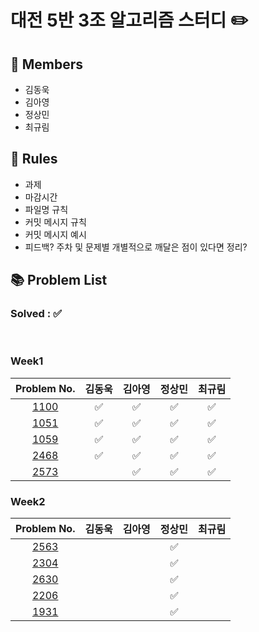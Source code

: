 # 대전 5반 3조 알고리즘 스터디 ✏️
## 👥 Members
- 김동욱
- 김아영
- 정상민
- 최규림



## 👋 Rules 
- 과제
- 마감시간
- 파일명 규칙
- 커밋 메시지 규칙
- 커밋 메시지 예시
- 피드백? 주차 및 문제별 개별적으로 깨달은 점이 있다면 정리?

## 📚 Problem List 

### Solved : ✅

<br>

### Week1

|Problem No.|김동욱|김아영|정상민|최규림|
|:-----------:|:-----:|:----:|:----:|:----:|
|[1100](https://www.acmicpc.net/problem/1100)| ✅ | ✅ | ✅  | ✅  |
|[1051](https://www.acmicpc.net/problem/1051)| ✅ | ✅ | ✅  | ✅  |
|[1059](https://www.acmicpc.net/problem/1059)| ✅ | ✅ | ✅  | ✅  |
|[2468](https://www.acmicpc.net/problem/2468)| ✅ | ✅ | ✅ | ✅  |
|[2573](https://www.acmicpc.net/problem/2573)|   | ✅ | ✅  | ✅  |

### Week2

|Problem No.|김동욱|김아영|정상민|최규림|
|:-----------:|:-----:|:----:|:----:|:----:|
|[2563](https://www.acmicpc.net/problem/2563)|  |  | ✅  |   |
|[2304](https://www.acmicpc.net/problem/2304)|  |  | ✅  |   |
|[2630](https://www.acmicpc.net/problem/2630)|  |  | ✅  |   |
|[2206](https://www.acmicpc.net/problem/2206)|  |  | ✅  |   |
|[1931](https://www.acmicpc.net/problem/1931)|  |  | ✅  |   |
